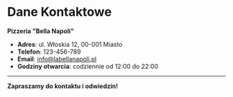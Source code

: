 # **Dane Kontaktowe**

**Pizzeria "Bella Napoli"**

- **Adres**: ul. Włoskia 12, 00-001 Miasto
- **Telefon**: 123-456-789
- **Email**: info@labellanapoli.pl
- **Godziny otwarcia**: codziennie od 12:00 do 22:00

---

**Zapraszamy do kontaktu i odwiedzin!**

